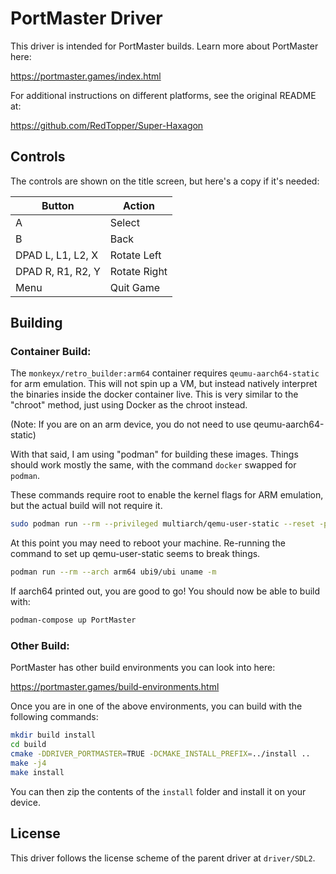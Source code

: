 # PortMaster Driver

This driver is intended for PortMaster builds. Learn more about PortMaster here:

https://portmaster.games/index.html

For additional instructions on different platforms, see the original README at:

https://github.com/RedTopper/Super-Haxagon

## Controls

The controls are shown on the title screen, but here's a copy if it's needed:

| Button | Action |
|--|--| 
|A|Select|
|B|Back|
|DPAD L, L1, L2, X|Rotate Left|
|DPAD R, R1, R2, Y|Rotate Right|
|Menu|Quit Game|

## Building

### Container Build:

The `monkeyx/retro_builder:arm64` container requires `qeumu-aarch64-static` for arm
emulation. This will not spin up a VM, but instead natively interpret the binaries
inside the docker container live. This is very similar to the "chroot" method, just
using Docker as the chroot instead.

(Note: If you are on an arm device, you do not need to use qeumu-aarch64-static)

With that said, I am using "podman" for building these images. Things should work
mostly the same, with the command `docker` swapped for `podman`.

These commands require root to enable the kernel flags for ARM emulation, but the
actual build will not require it.

```bash
sudo podman run --rm --privileged multiarch/qemu-user-static --reset -p yes
```

At this point you may need to reboot your machine. Re-running the command to set
up qemu-user-static seems to break things.

```bash
podman run --rm --arch arm64 ubi9/ubi uname -m
```

If aarch64 printed out, you are good to go! You should now be able to build with:

```bash
podman-compose up PortMaster
```

### Other Build:

PortMaster has other build environments you can look into here:

https://portmaster.games/build-environments.html

Once you are in one of the above environments, you can build with the following commands:

```bash
mkdir build install
cd build
cmake -DDRIVER_PORTMASTER=TRUE -DCMAKE_INSTALL_PREFIX=../install ..
make -j4
make install
```

You can then zip the contents of the `install` folder and install it on your device.

## License

This driver follows the license scheme of the parent driver at `driver/SDL2`.
